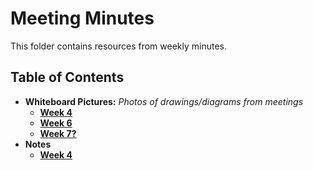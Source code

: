 # Meeting Minutes
This folder contains resources from weekly minutes.

## Table of Contents
- **Whiteboard Pictures:** _Photos of drawings/diagrams from meetings_
    - **[Week 4](4_whiteboard.jpg)**
    - **[Week 6](6_whiteboard.jpg)**
    - **[Week 7?](May17_whiteboard.jpg)**
- **Notes**
    - **[Week 4](MeetingNotes_Apr26.pdf)**
